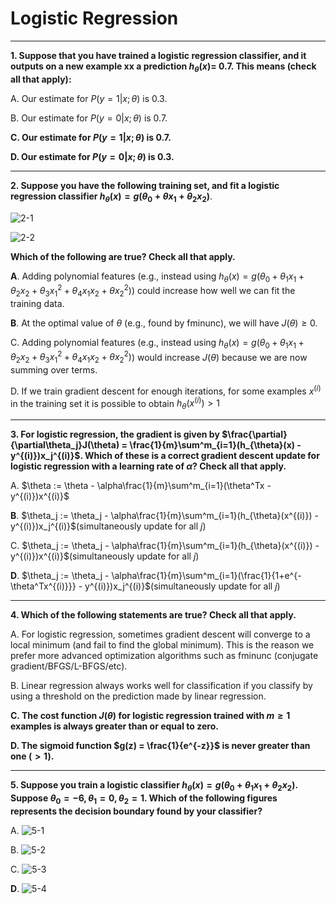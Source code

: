# Logistic Regression

----

**1. Suppose that you have trained a logistic regression classifier, and it outputs on a new example xx a prediction $h_\theta(x)$= 0.7. This means (check all that apply):**

A. Our estimate for $P(y = 1|x; \theta)$ is 0.3.

B. Our estimate for $P(y = 0|x; \theta)$ is 0.7.

**C. Our estimate for $P(y = 1|x; \theta)$ is 0.7.**

**D. Our estimate for $P(y = 0|x; \theta)$ is 0.3.**

----

**2. Suppose you have the following training set, and fit a logistic regression classifier $h_{\theta}(x) = g(\theta_0 + \theta x_1 + \theta_2 x_2)$**.

![2-1](https://d18ky98rnyall9.cloudfront.net/vDH1Eb5xEeSVRiIAC2sM-Q_Screen-Shot-2015-02-27-at-3.09.52-AM.png?Expires=1533859200&Signature=H9vXo49Vsi8rDs8xvKYk93GaNH1ZNxv-AK5OK2Sc1TZrK~vKJl4VKzBl9~cepgs1JOALBf1Ey1SkbeyoWEx5rv26kpFRKaz4D3RJpkdRZ~qtZNBISyaQ8P8xRcRIcvXWLZfw36ZGJ4QoRBzMknZe8QGrr~oCA4c8ZmDtkBvM8lM_&Key-Pair-Id=APKAJLTNE6QMUY6HBC5A)

![2-2](https://d18ky98rnyall9.cloudfront.net/x6wwkr5xEeSVRiIAC2sM-Q_Screen-Shot-2015-02-27-at-3.10.20-AM.png?Expires=1533859200&Signature=hwUKU4aN~Fa-dPCMLZFucFtanvTAvQg6OP5~WVRtmm8zz0NWC~kIdLGFH9VYzYHC8cNN3ly7PSWzO~IrknyhePJk1xPd~xKjT4aj3wPLZ9g1m2wWuqT64m9u3Yf0mcQdfCAhZNNoDNYagX9pmxIBFFgzD5ifcIP9YaSNdONzklg_&Key-Pair-Id=APKAJLTNE6QMUY6HBC5A)

**Which of the following are true? Check all that apply.**

**A**. Adding polynomial features (e.g., instead using $h_{\theta}(x) = g(\theta_0 + \theta_1 x_1 + \theta_2 x_2 + \theta_3 x^2_1 + \theta_4 x_1 x_2 + \theta x^2_2)$) could increase how well we can fit the training data.

**B**. At the optimal value of $\theta$ (e.g., found by fminunc), we will have $J(\theta) \ge 0$.

C. Adding polynomial features (e.g., instead using $h_{\theta}(x) = g(\theta_0 + \theta_1 x_1 + \theta_2 x_2 + \theta_3 x^2_1 + \theta_4 x_1 x_2 + \theta x^2_2)$) would increase $J(\theta)$ because we are now summing over terms.

D. If we train gradient descent for enough iterations, for some examples $x^{(i)}$ in the training set it is possible to obtain $h_{\theta}(x^{(i)}) > 1$

----

**3. For logistic regression, the gradient is given by $\frac{\partial}{\partial\theta_j}J(\theta) = \frac{1}{m}\sum^m_{i=1}(h_{\theta}(x) - y^{(i)})x_j^{(i)}$. Which of these is a correct gradient descent update for logistic regression with a learning rate of $\alpha$? Check all that apply.**

A. $\theta := \theta - \alpha\frac{1}{m}\sum^m_{i=1}(\theta^Tx - y^{(i)})x^{(i)}$

**B**. $\theta_j := \theta_j - \alpha\frac{1}{m}\sum^m_{i=1}(h_{\theta}(x^{(i)}) - y^{(i)})x_j^{(i)}$(simultaneously update for all $j$)

C. $\theta_j := \theta_j - \alpha\frac{1}{m}\sum^m_{i=1}(h_{\theta}(x^{(i)}) - y^{(i)})x^{(i)}$(simultaneously update for all $j$)

**D**. $\theta_j := \theta_j - \alpha\frac{1}{m}\sum^m_{i=1}(\frac{1}{1+e^{-\theta^Tx^{(i)}}} - y^{(i)})x_j^{(i)}$(simultaneously update for all $j$)

----

**4. Which of the following statements are true? Check all that apply.**

A. For logistic regression, sometimes gradient descent will converge to a local minimum (and fail to find the global minimum). This is the reason we prefer more advanced optimization algorithms such as fminunc (conjugate gradient/BFGS/L-BFGS/etc).

B. Linear regression always works well for classification if you classify by using a threshold on the prediction made by linear regression.

**C. The cost function $J(\theta)$ for logistic regression trained with $m \ge 1$ examples is always greater than or equal to zero.**

**D. The sigmoid function $g(z) = \frac{1}{e^{-z}}$ is never greater than one ($>1$).**

----

**5. Suppose you train a logistic classifier $h_{\theta}(x) = g(\theta_0 + \theta_1 x_1 + \theta_2 x_2)$. Suppose $\theta_0 = -6, \theta_1 = 0, \theta_2 = 1$. Which of the following figures represents the decision boundary found by your classifier?**

A. ![5-1](https://d18ky98rnyall9.cloudfront.net/vQ1aWL7jEeSZtCIACx4DqA_Screen-Shot-2015-02-27-at-2.32.48-PM.png?Expires=1533859200&Signature=C8OCHMrIpew3kpjcjWwqOCgPv7KTZdVdHbJQ3UYlCz3VQ4-wWRFTUZqG9tGJA1C7RmsOcMoCWNzTpmaxdl79HczPEmrE9iYoGx3Qazwt-dUV8fbAO8BBh863PFfmoFhjG22CFXNhYoDykKU2FmRAZV-2LQY62HbX-swirgA79gc_&Key-Pair-Id=APKAJLTNE6QMUY6HBC5A)

B. ![5-2](https://d18ky98rnyall9.cloudfront.net/3-XyOb7jEeSZtCIACx4DqA_Screen-Shot-2015-02-27-at-2.34.53-PM.png?Expires=1533859200&Signature=bnpdboJzICF7xJ3zzpo-LwMIvT3LwgsHnhiP9PisEGinZtd3ZuOE3rbcBzuUVO3Ba6M2U~ZWSPn34f30pdZVaicxAShMgOkCz8l7YTCVf2yrVffj7PMOvryY57W8l5lCmUw34menJO358j6e6fouydoZvg4OQ3qF81z0Yv3eq~E_&Key-Pair-Id=APKAJLTNE6QMUY6HBC5A)

C. ![5-3](https://d18ky98rnyall9.cloudfront.net/8Lxmyr7jEeSZtCIACx4DqA_Screen-Shot-2015-02-27-at-2.51.03-PM.png?Expires=1533859200&Signature=UIbDzPzRROf4jWgDRUTOsFoAbextlVE62o0uigGJR7PjqQQj9LDrFothvyFV4jL2RKHcm9V-CASasJm7HXb7fTZ8TUHQIvCFYvlTp8~PglmylC5V~XWlJUSL0zCiC0KA0ZiLr633UcU-3srDET5Gj9xNk1n5GKfnKd1-LJ0-UzI_&Key-Pair-Id=APKAJLTNE6QMUY6HBC5A)

**D**. ![5-4](https://d18ky98rnyall9.cloudfront.net/8HjYsb7kEeSZtCIACx4DqA_Screen-Shot-2015-02-27-at-2.53.08-PM.png?Expires=1533859200&Signature=czUqcDGk77BPh0foQkL~i5Mfs9H4fhStz5GjqiNVT5i4QsBrbsmRGTsI6AiTTFLLMxFfMUCOKetNCQSJYjuPN1i1JBMb4uOkfCWWjCJlZOPmI0FV5-3CHYDgiNq5ZdF0zCpVRQO4hm3ZH811XmweMePIFUHLAj8rETrkObEZOpw_&Key-Pair-Id=APKAJLTNE6QMUY6HBC5A)
